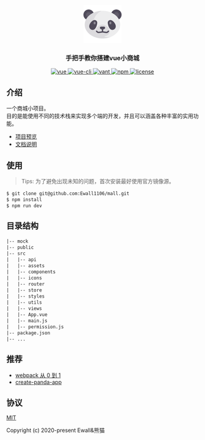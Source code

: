 <p align="center">
  <img width="100" height="100" src="https://raw.githubusercontent.com/Ewall1106/panda-vue-template/master/src/assets/logo.png">
  <h3  align="center">手把手教你搭建vue小商城</h3>
</p>

<p align="center">
  <a href="https://github.com/vuejs/vue">
    <img src="https://img.shields.io/badge/vue-2.6.11-brightgreen.svg" alt="vue">
  </a>
   <a href="https://cli.vuejs.org/guide/">
    <img src="https://img.shields.io/badge/@vue/cli-4.2.3-brightgreen.svg" alt="vue-cli">
  </a>
    <a href="https://youzan.github.io/vant/#/zh-CN/">
    <img src="https://img.shields.io/badge/vant-2.7.0-brightgreen.svg" alt="vant">
  </a>
   <a href="https://www.npmjs.com/">
    <img src="https://img.shields.io/badge/npm-6.9.0-brightgreen.svg" alt="npm">
  </a>
  <a href="https://github.com/Ewall1106/panda-vue-template/blob/master/LICENSE">
    <img src="https://img.shields.io/github/license/mashape/apistatus.svg" alt="license">
  </a>
</p>

## 介绍

一个商城小项目。  
目的是能使用不同的技术栈来实现多个端的开发，并且可以涵盖各种丰富的实用功能。

- [项目预览](https://ewall1106.github.io/panda-mall)
- [文档说明](https://ewall1106.github.io/docs-mall)

## 使用

> Tips: 为了避免出现未知的问题，首次安装最好使用官方镜像源。

```
$ git clone git@github.com:Ewall1106/mall.git
$ npm install
$ npm run dev
```

## 目录结构

```
|-- mock
|-- public
|-- src
|   |-- api
|   |-- assets
|   |-- components
|   |-- icons
|   |-- router
|   |-- store
|   |-- styles
|   |-- utils
|   |-- views
|   |-- App.vue
|   |-- main.js
|   |-- permission.js
|-- package.json
|-- ...
```

## 推荐

- [webpack 从 0 到 1](https://github.com/Ewall1106/webpack-demo)
- [create-panda-app](https://github.com/Ewall1106/create-panda-app)

## 协议

[MIT](https://github.com/Ewall1106/mall/blob/master/LICENSE)

Copyright (c) 2020-present Ewall&熊猫
